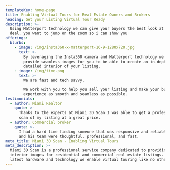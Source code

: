 ```yaml
---
templateKey: home-page
title: Enabling Virtual Tours for Real Estate Owners and Brokers
heading: Get your Listing Virtual Tour Ready
description: >-
  Using Matterport technology we can give your buyers the best look at your
  deal. you want to jump on the zoom so i can show you 
offerings:
  blurbs:
    - image: /img/insta360-x-matterport-16-9-1280x720.jpg
      text: >-
        By leveraging the Insta360 camera and Matterport technology we can
        provide seamless images for you to be able to create an in-depth and
        detailed interior of your listing.
    - image: /img/time.png
      text: >-
        We are fast and tech savvy. 

        We work with you to help you sell your listing and make your buyers
        experience as smooth and seamless as possible.
testimonials:
  - author: Miami Realtor
    quote: >-
      Thanks to the experts at Miami 3D Scan I was able to get a professional
      scan of my listing at a great price.
  - author: Commercial broker
    quote: >-
      I had a hard time finding someone that was responsive and reliable.  Sean
      and his team were thoughtful, professional, and fast.
meta_title: Miami 3D Scan - Enabling Virtual Tours
meta_description: >-
  Miami 3D Scan is a professional service company dedicated to providing
  interior images for residential and commercial real estate listings. Using the
  latest hardware and technology we enable virtual touring like no other.
---
```


